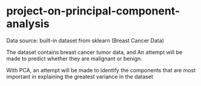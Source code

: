 # project-on-principal-component-analysis

Data source: built-in dataset from sklearn (Breast Cancer Data)

The dataset contains breast cancer tumor data, and An attempt will be made to predict whether they are malignant or benign.

With PCA, an attempt will be made to identify the components that are most important in explaining the greatest variance in the dataset

